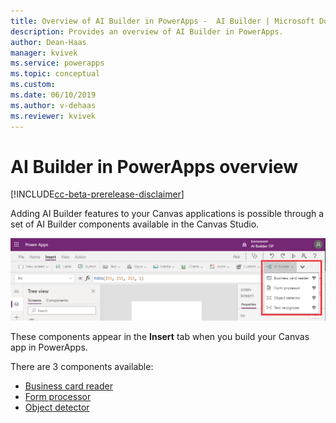 ```yaml
---
title: Overview of AI Builder in PowerApps -  AI Builder | Microsoft Docs
description: Provides an overview of AI Builder in PowerApps.
author: Dean-Haas
manager: kvivek
ms.service: powerapps
ms.topic: conceptual
ms.custom: 
ms.date: 06/10/2019
ms.author: v-dehaas
ms.reviewer: kvivek
---
```


# AI Builder in PowerApps overview

[!INCLUDE[cc-beta-prerelease-disclaimer](./includes/cc-beta-prerelease-disclaimer.md)]

Adding AI Builder features to your Canvas applications is possible through a set of AI Builder components available in the Canvas Studio.

 ![Canvas studio screen](media/canvas-studio.png "Canvas studio screen")

These components appear in the **Insert** tab when you build your Canvas app in PowerApps.

There are 3 components  available:
 - [Business card reader](business-card-reader-component-in-powerapps.md)
 - [Form processor](form-processor-component-in-powerapps.md)
 - [Object detector](object-detector-component-in-powerapps.md)
